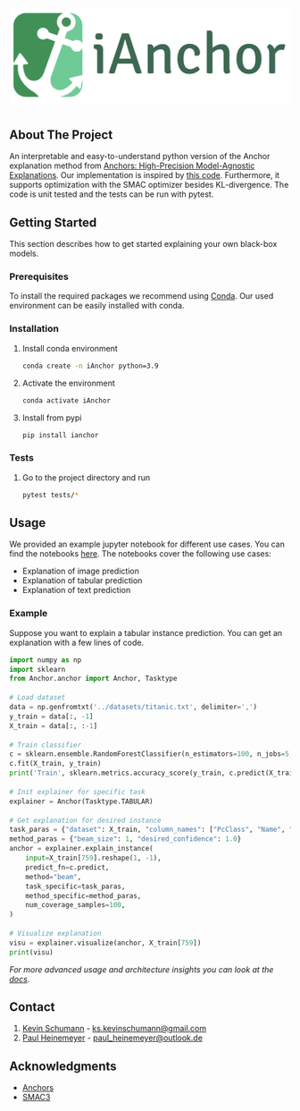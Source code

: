 <!-- PROJECT LOGO -->
<br />
<div align="center">
  <a href="https://github.com/github_username/repo_name">
    <img src="static/logo/logo.png" alt="Logo">
  </a>
</div>

#

<!-- ABOUT THE PROJECT -->
## About The Project
An interpretable and easy-to-understand python version of the Anchor explanation method from [Anchors: High-Precision Model-Agnostic Explanations](https://homes.cs.washington.edu/~marcotcr/aaai18.pdf). Our implementation is inspired by [this code](https://github.com/marcotcr/anchor). Furthermore, it supports optimization with the SMAC optimizer besides KL-divergence. The code is unit tested and the tests can be run with pytest.


<!-- GETTING STARTED -->
## Getting Started
This section describes how to get started explaining your own black-box models.

### Prerequisites
To install the required packages we recommend using [Conda](https://docs.conda.io/en/latest/). Our used environment can be easily installed with conda.

### Installation

1. Install conda environment
   ```sh
   conda create -n iAnchor python=3.9
   ```
2. Activate the environment
   ```sh
   conda activate iAnchor
   ```
3. Install from pypi
   ```sh
   pip install ianchor
   ```

### Tests
1. Go to the project directory and run
   ```sh
   pytest tests/*
   ```

<!-- USAGE EXAMPLES -->
## Usage

We provided an example jupyter notebook for different use cases. You can find the notebooks [here](/notebooks/). The notebooks cover the following use cases:
* Explanation of image prediction
* Explanation of tabular prediction
* Explanation of text prediction

### Example
Suppose you want to explain a tabular instance prediction. You can get an explanation with a few lines of code.
```py
import numpy as np
import sklearn
from Anchor.anchor import Anchor, Tasktype

# Load dataset
data = np.genfromtxt('../datasets/titanic.txt', delimiter=',')
y_train = data[:, -1]
X_train = data[:, :-1]

# Train classifier
c = sklearn.ensemble.RandomForestClassifier(n_estimators=100, n_jobs=5, random_state=123)
c.fit(X_train, y_train)
print('Train', sklearn.metrics.accuracy_score(y_train, c.predict(X_train)))

# Init explainer for specific task
explainer = Anchor(Tasktype.TABULAR)

# Get explanation for desired instance
task_paras = {"dataset": X_train, "column_names": ["PcClass", "Name", "Sex", "Age", "SibSp", "Parch", "Ticket", "Fare", "Cabin", "Embarked"]}
method_paras = {"beam_size": 1, "desired_confidence": 1.0}
anchor = explainer.explain_instance(
    input=X_train[759].reshape(1, -1),
    predict_fn=c.predict,
    method="beam",
    task_specific=task_paras,
    method_specific=method_paras,
    num_coverage_samples=100,
)

# Visualize explanation
visu = explainer.visualize(anchor, X_train[759])
print(visu)
```

_For more advanced usage and architecture insights you can look at the [docs](/docs/)_.



<!-- CONTACT -->
## Contact

1. [Kevin Schumann](https://github.com/kevin-schumann) - ks.kevinschumann@gmail.com
2. [Paul Heinemeyer](https://github.com/SwiftPredator) - paul_heinemeyer@outlook.de


<!-- ACKNOWLEDGMENTS -->
## Acknowledgments
* [Anchors](https://github.com/marcotcr/anchor)
* [SMAC3](https://github.com/automl/SMAC3)



